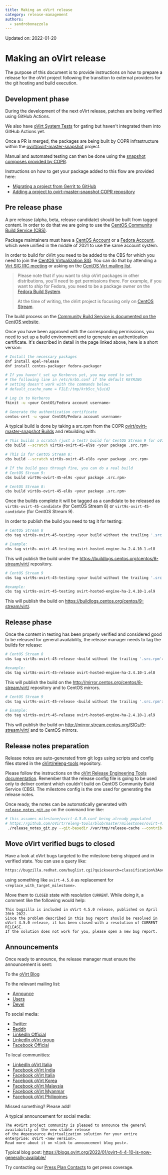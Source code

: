 ```yaml
---
title: Making an oVirt release
category: release-management
authors:
  - sandrobonazzola
---
```


Updated on: 2022-01-20

# Making an oVirt release

The purpose of this document is to provide instructions on how to prepare a release for the oVirt project following the transition to external providers for
the git hosting and build execution.

## Development phase

During the development of the next oVirt release, patches are being verified using GitHub Actions.

We also have [oVirt System Tests](https://github.com/oVirt/ovirt-system-tests) for gating but haven't integrated them into GitHub Actions yet.

Once a PR is merged, the packages are being built by COPR infrastructure within the [ovirt/ovirt-master-snapshot](https://copr.fedorainfracloud.org/coprs/ovirt/ovirt-master-snapshot/) project.

Manual and automated testing can then be done using the [snapshot composes provided by COPR](/develop/dev-process/install-nightly-snapshot.html).

Instructions on how to get your package added to this flow are provided here:
- [Migrating a project from Gerrit to GitHub](/develop/developer-guide/migrating_to_github.html)
- [Adding a project to ovirt-master-snapshot COPR repository](/develop/release-management/process/add_a_package_to_copr.html)

## Pre release phase

A pre release (alpha, beta, release candidate) should be built from tagged content.
In order to do that we are going to use the [CentOS Community Build Service (CBS)](https://cbs.centos.org/koji/).

Package maintainers must have a [CentOS Account](https://accounts.centos.org/) or a [Fedora Account](https://accounts.fedoraproject.org/),
which were unified in the middle of 2021 to use the same account system.

In order to build for oVirt you need to be added to the CBS for which you need to join the [CentOS Virtualization SIG](https://wiki.centos.org/SpecialInterestGroup/Virtualization).
You can do that by attending a [Virt SIG IRC meeting](https://www.centos.org/community/calendar/#virtualization-sig)
or asking on the [CentOS Virt mailing list](https://lists.centos.org/mailman/listinfo/centos-virt).

> Please note that if you want to ship oVirt packages in other distributions, you'll need to get permissions there.
> For example, if you want to ship for Fedora, you need to be a package owner on the [Fedora Build System](https://koji.fedoraproject.org/koji/).
>
> At the time of writing, the oVirt project is focusing only on [CentOS Stream](https://www.centos.org/centos-stream/).

The build process on the [Community Build Service is documented on the CentOS website](https://wiki.centos.org/HowTos/CommunityBuildSystem).

Once you have been approved with the corresponding permissions, you need to set up a build environment and to generate an authentication certificate. It's described in detail in the page linked above, here is a short version:

```bash
# Install the necessary packages
dnf install epel-release
dnf install centos-packager fedora-packager

# If you haven't set up Kerberos yet, you may need to set
# the following line in /etc/krb5.conf if the default KEYRING
# setting doesn't work with the commands below:
# default_ccache_name = FILE:/tmp/krb5cc_%{uid}

# Log in to Kerberos
fkinit -u <your CentOS/Fedora account username>

# Generate the authentication certificate
centos-cert -u <your CentOS/Fedora account username>
```

A typical build is done by taking a src.rpm from the COPR [ovirt/ovirt-master-snapshot Builds](https://copr.fedorainfracloud.org/coprs/ovirt/ovirt-master-snapshot/builds/)
and rebuilding with:

```bash
# This builds a scratch (just a test) build for CentOS Stream 9 for oVirt 4.5
cbs build --scratch virt9s-ovirt-45-el9s <your package .src.rpm>

# This is for CentOS Stream 8:
cbs build --scratch virt8s-ovirt-45-el8s <your package .src.rpm>

# If the build goes through fine, you can do a real build
# CentOS Stream 9:
cbs build virt9s-ovirt-45-el9s <your package .src.rpm>

# CentOS Stream 8:
cbs build virt8s-ovirt-45-el8s <your package .src.rpm>
```

Once the builds complete it will be tagged as a candidate to be released as `virt8s-ovirt-45-candidate` (for CentOS Stream 8) or `virt9s-ovirt-45-candidate` (for CentOS Stream 9).

In order to publish the build you need to tag it for testing:

```bash
# CentOS Stream 8
cbs tag virt8s-ovirt-45-testing <your build without the trailing '.src.rpm'>

# Example:
cbs tag virt8s-ovirt-45-testing ovirt-hosted-engine-ha-2.4.10-1.el8
```

This will publish the build under the https://buildlogs.centos.org/centos/8-stream/virt/ repository.


```bash
# CentOS Stream 9
cbs tag virt9s-ovirt-45-testing <your build without the trailing '.src.rpm'>

#example:
cbs tag virt9s-ovirt-45-testing ovirt-hosted-engine-ha-2.4.10-1.el9
```

This will publish the build on https://buildlogs.centos.org/centos/9-stream/virt/.


## Release phase

Once the content in testing has been properly verified and considered good to be released for general availability, the release manager needs to tag the builds for release:

```bash
# CentOS Stream 8
cbs tag virt8s-ovirt-45-release <build without the trailing '.src.rpm'>

#example:
cbs tag virt8s-ovirt-45-release ovirt-hosted-engine-ha-2.4.10-1.el8
```

This will publish the build on the http://mirror.centos.org/centos/8-stream/virt/ repository and to CentOS mirrors.


```bash
# CentOS Stream 9
cbs tag virt9s-ovirt-45-release <build without the trailing '.src.rpm'>

# Example:
cbs tag virt9s-ovirt-45-release ovirt-hosted-engine-ha-2.4.10-1.el9
```

This will publish the build on http://mirror.stream.centos.org/SIGs/9-stream/virt/ and to CentOS mirrors.

## Release notes preparation

Release notes are auto-generated from git logs using scripts and config files stored in the [oVirt/releng-tools](https://github.com/oVirt/releng-tools) repository.

Please follow the instructions on the [oVirt Release Engineering Tools documentation](https://github.com/oVirt/releng-tools/blob/master/releases/README-prepare-patches).
Remember that the release config file is going to be used only to deliver content which couldn't build on CentOS Community Build Service (CBS).
The milestone config is the one used for generating the release notes.

Once ready, the notes can be automatically generated with [`release_notes_git.py`](https://github.com/oVirt/releng-tools/blob/master/release_notes_git.py) on the command line like:

```bash
# this assumes milestone/ovirt-4.5.0.conf being already populated
# https://github.com/oVirt/releng-tools/blob/master/milestones/ovirt-4.5.0.conf
 ./release_notes_git.py --git-basedir /var/tmp/release-cache --contrib-project-list ovirt-4.5.0 >notes.md
```

## Move oVirt verified bugs to closed

Have a look at oVirt bugs targeted to the milestone being shipped and in verified state.
You can use a query like:
```xml
https://bugzilla.redhat.com/buglist.cgi?quicksearch=classification%3Aovirt%20target_milestone%3A<replace_with_target_milestone>%20status%3Averified
```
using something like `ovirt-4.5.0` as replacement for `<replace_with_target_milestone>`.

Move them to `CLOSED` state with resolution `CURRENT`.
While doing it, a comment like the following would help:
```
This bugzilla is included in oVirt 4.5.0 release, published on April 20th 2022.
Since the problem described in this bug report should be resolved in oVirt 4.5.0 release, it has been closed with a resolution of CURRENT RELEASE.
If the solution does not work for you, please open a new bug report.
```


## Announcements

Once ready to announce, the release manager must ensure the announcement is sent:

To the [oVirt Blog](https://blogs.ovirt.org/)

To the relevant mailing list:

* [Announce](https://lists.ovirt.org/archives/list/announce@ovirt.org/)
* [Users](https://lists.ovirt.org/archives/list/users@ovirt.org/)
* [Devel](https://lists.ovirt.org/archives/list/devel@ovirt.org/)

To social media:

* [Twitter](https://twitter.com/ovirt)
* [Reddit](https://www.reddit.com/r/ovirt)
* [LinkedIn Official](https://www.linkedin.com/company/ovirt)
* [LinkedIn oVirt group](https://www.linkedin.com/groups/4707460/)
* [Facebook Official](https://www.facebook.com/groups/ovirt.openvirtualization)

To local communities:

* [LinkedIn oVirt Italia](https://www.linkedin.com/groups/13669751/)
* [Facebook oVirt India](https://www.facebook.com/groups/409421802961475/)
* [Facebook oVirt Italia](https://www.facebook.com/groups/ovirt.italia/)
* [Facebook oVirt Korea](https://www.facebook.com/groups/ovirt.korea/)
* [Facebook oVirt Malaysia](https://www.facebook.com/groups/ovirtUGMY/)
* [Facebook oVirt Myanmar](https://www.facebook.com/Ovirt-Myanmar-Community-974969229309990)
* [Facebook oVirt Philippines](https://www.facebook.com/groups/ovirtph/)

Missed something? Please add!

A typical announcement for social media:

```
The #oVirt project community is pleased to announce the general availability of the new stable release
of the #opensource #virtualization solution for your entire enterprise: oVirt <new version>.
Read more about it on <link to announcement blog post>.
```

Typical blog post: <https://blogs.ovirt.org/2022/01/ovirt-4-4-10-is-now-generally-available/>

Try contacting our [Press Plan Contacts](/develop/release-management/process/press-plan.html) to get press coverage.
